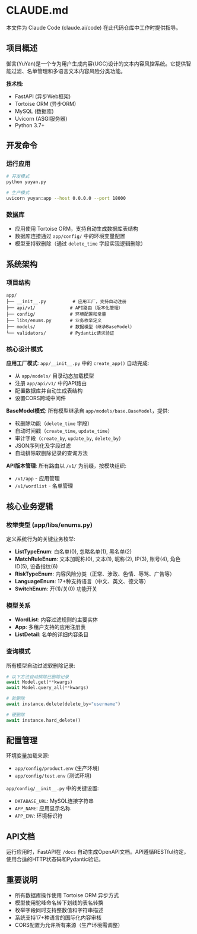 # CLAUDE.md

本文件为 Claude Code (claude.ai/code) 在此代码仓库中工作时提供指导。

## 项目概述

御言(YuYan)是一个专为用户生成内容(UGC)设计的文本内容风控系统。它提供智能过滤、名单管理和多语言文本内容风险分类功能。

**技术栈:**
- FastAPI (异步Web框架)
- Tortoise ORM (异步ORM)  
- MySQL (数据库)
- Uvicorn (ASGI服务器)
- Python 3.7+

## 开发命令

### 运行应用
```bash
# 开发模式
python yuyan.py

# 生产模式  
uvicorn yuyan:app --host 0.0.0.0 --port 18000
```

### 数据库
- 应用使用 Tortoise ORM，支持自动生成数据库表结构
- 数据库连接通过 `app/config/` 中的环境变量配置
- 模型支持软删除（通过 `delete_time` 字段实现逻辑删除）

## 系统架构

### 项目结构
```
app/
├── __init__.py          # 应用工厂，支持自动注册
├── api/v1/             # API路由（版本化管理）
├── config/             # 环境配置和常量  
├── libs/enums.py       # 业务枚举定义
├── models/             # 数据模型（继承BaseModel）
└── validators/         # Pydantic请求验证
```

### 核心设计模式

**应用工厂模式**: `app/__init__.py` 中的 `create_app()` 自动完成:
- 从 `app/models/` 目录动态加载模型
- 注册 `app/api/v1/` 中的API路由
- 配置数据库并自动生成表结构
- 设置CORS跨域中间件

**BaseModel模式**: 所有模型继承自 `app/models/base.BaseModel`，提供:
- 软删除功能（`delete_time` 字段）
- 自动时间戳（`create_time`, `update_time`）
- 审计字段（`create_by`, `update_by`, `delete_by`）
- JSON序列化及字段过滤
- 自动排除软删除记录的查询方法

**API版本管理**: 所有路由以 `/v1/` 为前缀，按模块组织:
- `/v1/app` - 应用管理
- `/v1/wordlist` - 名单管理

## 核心业务逻辑

### 枚举类型 (app/libs/enums.py)
定义系统行为的关键业务枚举:

- **ListTypeEnum**: 白名单(0), 忽略名单(1), 黑名单(2)
- **MatchRuleEnum**: 文本加昵称(0), 文本(1), 昵称(2), IP(3), 账号(4), 角色ID(5), 设备指纹(6)
- **RiskTypeEnum**: 内容风险分类（正常、涉政、色情、辱骂、广告等）
- **LanguageEnum**: 17+种支持语言（中文、英文、德文等）
- **SwitchEnum**: 开(1)/关(0) 功能开关

### 模型关系
- **WordList**: 内容过滤规则的主要实体
- **App**: 多租户支持的应用注册表
- **ListDetail**: 名单的详细内容条目

### 查询模式
所有模型自动过滤软删除记录:
```python
# 以下方法自动排除已删除记录
await Model.get(**kwargs)
await Model.query_all(**kwargs)

# 软删除
await instance.delete(delete_by="username")

# 硬删除  
await instance.hard_delete()
```

## 配置管理

环境变量加载来源:
- `app/config/product.env` (生产环境)
- `app/config/test.env` (测试环境)

`app/config/__init__.py` 中的关键设置:
- `DATABASE_URL`: MySQL连接字符串
- `APP_NAME`: 应用显示名称
- `APP_ENV`: 环境标识符

## API文档

运行应用时，FastAPI在 `/docs` 自动生成OpenAPI文档。API遵循RESTful约定，使用合适的HTTP状态码和Pydantic验证。

## 重要说明

- 所有数据库操作使用 Tortoise ORM 异步方式
- 模型使用驼峰命名转下划线的表名转换
- 枚举字段同时支持整数值和字符串描述
- 系统支持17+种语言的国际化内容审核
- CORS配置为允许所有来源（生产环境需调整）